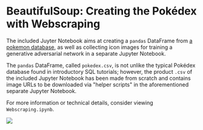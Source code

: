 # BeautifulSoup: Creating the Pokédex with Webscraping
The included Juyter Notebook aims at creating a `pandas` DataFrame from [a pokemon database](https://pokemondb.net/pokedex/all), as well as collecting icon images for training a generative adversarial network in a separate Jupyter Notebook.

The `pandas` DataFrame, called `pokedex.csv`, is not unlike the typical Pokédex database found in introductory SQL tutorials; however, the product `.csv` of the included Jupyter Notebook has been made from scratch and contains image URLs to be downloaded via "helper scripts" in the aforementioned separate Jupyter Notebook.

For more information or technical details, consider viewing `Webscraping.ipynb`.

![](https://img.pokemondb.net/sprites/sword-shield/icon/charizard.png)
